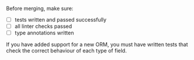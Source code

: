 Before merging, make sure:

- [ ] tests written and passed successfully
- [ ] all linter checks passed
- [ ] type annotations written

If you have added support for a new ORM, you must have written tests that check the correct behaviour of each type of field.